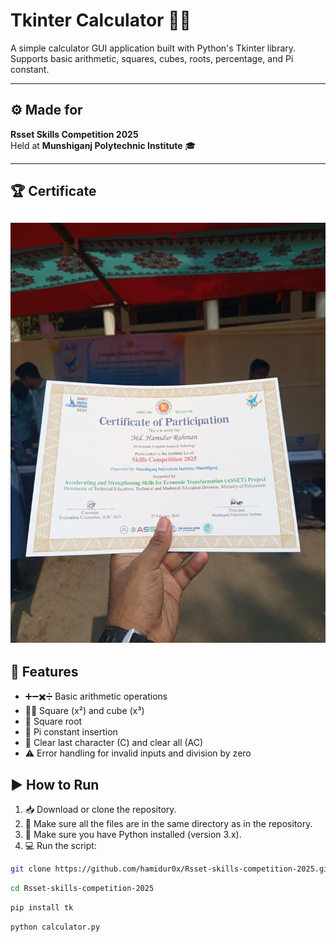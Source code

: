 # Tkinter Calculator 🧮✨

A simple calculator GUI application built with Python's Tkinter library.  
Supports basic arithmetic, squares, cubes, roots, percentage, and Pi constant.

---

## ⚙️ Made for

**Rsset Skills Competition 2025**  
Held at **Munshiganj Polytechnic Institute** 🎓

---
## 🏆 Certificate

![Certificate](1740652987620.jpg)
---
## 🚀 Features

- ➕➖✖️➗ Basic arithmetic operations  
- 🧑‍🔬 Square (x²) and cube (x³)  
- 🔺 Square root  
- 🥧 Pi constant insertion  
- 🧹 Clear last character (C) and clear all (AC)  
- ⚠️ Error handling for invalid inputs and division by zero  

## ▶️ How to Run

1. 📥 Download or clone the repository.
2. 📂 Make sure all the files are in the same directory as in the repository.
3. 🐍 Make sure you have Python installed (version 3.x).  
4. 💻 Run the script:
```bash
git clone https://github.com/hamidur0x/Rsset-skills-competition-2025.git
```
```bash
cd Rsset-skills-competition-2025
```
```bash
pip install tk
```
```bash
python calculator.py
```


